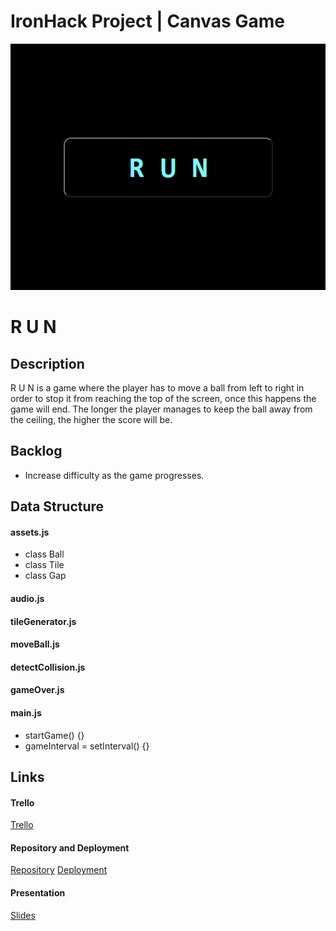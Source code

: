 # IronHack Project | Canvas Game

![Screenshot](styles/images/R_U_N_Title_Screen_Crop.png)

# R U N

## Description

R U N is a game where the player has to move a ball from left to right in order to stop it from reaching the top of the screen, once this happens the game will end. The longer the player manages to keep the ball away from the ceiling, the higher the score will be.

## Backlog

- Increase difficulty as the game progresses.

## Data Structure

#### assets.js

- class Ball
- class Tile
- class Gap

#### audio.js

#### tileGenerator.js

#### moveBall.js

#### detectCollision.js

#### gameOver.js

#### main.js

- startGame() {}
- gameInterval = setInterval() {}

## Links

#### Trello

[Trello](https://trello.com/b/h4hj6kRy)

#### Repository and Deployment

[Repository](https://github.com/SantAndresP/ironhack-canvas-game-project)
[Deployment](https://santandresp.github.io/ironhack-canvas-game-project/)

#### Presentation

[Slides](https://docs.google.com/presentation/d/1gabh3tL0dj5uhVbyFVrbhirQNom2Dldzw63KYOpNraM/edit?usp=sharing)
